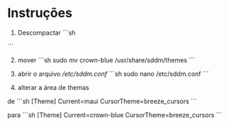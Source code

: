 # Instruções

1. Descompactar
´´´sh

´´´

2. mover
´´´sh
sudo mv crown-blue /usr/share/sddm/themes
´´´

3. abrir o arquivo */etc/sddm.conf*
´´´sh
sudo nano /etc/sddm.conf 
´´´

4. alterar a área de themas

de
´´´sh
[Theme]
Current=maui
CursorTheme=breeze_cursors
´´´

para
´´´sh
[Theme]
Current=crown-blue
CursorTheme=breeze_cursors
´´´